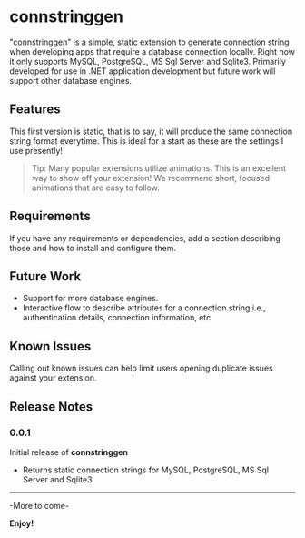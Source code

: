 # connstringgen

"connstringgen" is a simple, static extension to generate connection string when developing apps that require a database connection locally. Right now it only supports MySQL, PostgreSQL, MS Sql Server and Sqlite3. Primarily developed for use in .NET application development but future work will support other database engines.

## Features

This first version is static, that is to say, it will produce the same connection string format everytime. This is ideal for a start as these are the settings I use presently! 
> Tip: Many popular extensions utilize animations. This is an excellent way to show off your extension! We recommend short, focused animations that are easy to follow.

## Requirements

If you have any requirements or dependencies, add a section describing those and how to install and configure them.

## Future Work

- Support for more database engines.
- Interactive flow to describe attributes for a connection string  i.e., authentication details, connection information, etc

## Known Issues

Calling out known issues can help limit users opening duplicate issues against your extension.

## Release Notes

### 0.0.1

Initial release of __connstringgen__

- Returns static connection strings for MySQL, PostgreSQL, MS Sql Server and Sqlite3

---

-More to come-

**Enjoy!**
